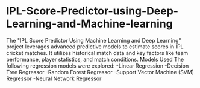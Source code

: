 # IPL-Score-Predictor-using-Deep-Learning-and-Machine-learning
The "IPL Score Predictor Using Machine Learning and Deep Learning" project leverages advanced predictive models to estimate scores in IPL cricket matches. It utilizes historical match data and key factors like team performance, player statistics, and match conditions.
Models Used
The following regression models were explored:​
-Linear Regression
-Decision Tree Regressor
-Random Forest Regressor
-Support Vector Machine (SVM) Regressor
-Neural Network Regressor
